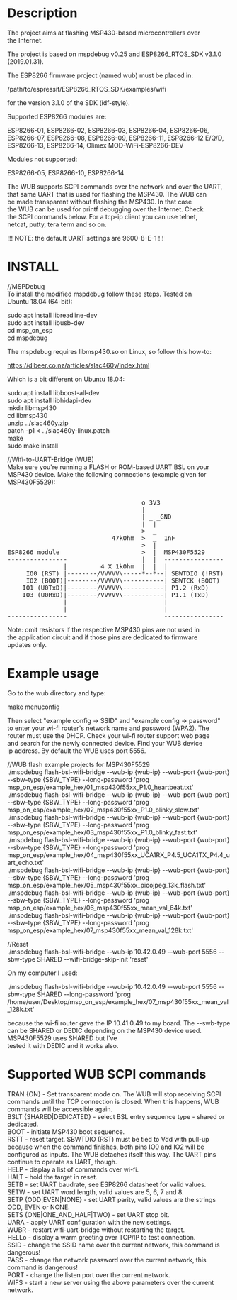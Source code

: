 Description  
===================================================================   
The project aims at flashing MSP430-based microcontrollers over  
the Internet.  
  
The project is based on mspdebug v0.25 and ESP8266_RTOS_SDK v3.1.0  
(2019.01.31).  
  
The ESP8266 firmware project (named wub) must be placed in:  
    
/path/to/espressif/ESP8266_RTOS_SDK/examples/wifi  
      
for the version 3.1.0 of the SDK (idf-style).  

Supported ESP8266 modules are:  

ESP8266-01, ESP8266-02, ESP8266-03, ESP8266-04, ESP8266-06,  
ESP8266-07, ESP8266-08, ESP8266-09, ESP8266-11, ESP8266-12 E/Q/D,  
ESP8266-13, ESP8266-14, Olimex MOD-WiFi-ESP8266-DEV  

Modules not supported:  

ESP8266-05, ESP8266-10, ESP8266-14  

The WUB supports SCPI commands over the network and over the UART,  
that same UART that is used for flashing the MSP430. The WUB can  
be made transparent without flashing the MSP430. In that case  
the WUB can be used for printf debugging over the Internet. Check  
the SCPI commands below. For a tcp-ip client you can use telnet,  
netcat, putty, tera term and so on.  


!!! NOTE: the default UART settings are 9600-8-E-1 !!!  


INSTALL  
===================================================================
//MSPDebug  
To install the modified mspdebug follow these steps. Tested on  
Ubuntu 18.04 (64-bit):  

sudo apt install libreadline-dev  
sudo apt install libusb-dev  
cd msp_on_esp  
cd mspdebug  

The mspdebug requires libmsp430.so on Linux, so follow this how-to:  

https://dlbeer.co.nz/articles/slac460y/index.html  

Which is a bit different on Ubuntu 18.04:  

sudo apt install libboost-all-dev  
sudo apt install libhidapi-dev  
mkdir libmsp430  
cd libmsp430  
unzip ../slac460y.zip  
patch -p1 < ../slac460y-linux.patch  
make  
sudo make install  

//Wifi-to-UART-Bridge (WUB)  
Make sure you're running a FLASH or ROM-based UART BSL on your  
MSP430 device. Make the following connections (example given for   
MSP430F5529):  
<pre>  
                                    o 3V3      
                                    |                                                                                
                                    | _ _GND  
                                    |  |
                                    >  _
                            47kOhm  >  _  1nF
                                    >  |
ESP8266 module                      >  |  MSP430F5529
----------------                    |  |  ----------------
               |         4 X 1kOhm  |  |  |
     IO0 (RST) |--------/VVVVV\-----*--*--| SBWTDIO (!RST)
     IO2 (BOOT)|--------/VVVVV\-----------| SBWTCK (BOOT)
    IO1 (U0TxD)|--------/VVVVV\-----------| P1.2 (RxD)
    IO3 (U0RxD)|--------/VVVVV\-----------| P1.1 (TxD)
               |                          |
               |                          |
----------------                          ----------------
</pre>  

Note: omit resistors if the respective MSP430 pins are not used in  
the application circuit and if those pins are dedicated to firmware  
updates only.   

Example usage  
===================================================================
Go to the wub directory and type:  

make menuconfig  

Then select "example config -> SSID" and "example config -> password"  
to enter your wi-fi router's network name and password (WPA2). The  
router must use the DHCP. Check your wi-fi router support web page   
and search for the newly connected device. Find your WUB device  
ip address. By default the WUB uses port 5556.   

//WUB flash example projects for MSP430F5529  
./mspdebug flash-bsl-wifi-bridge --wub-ip {wub-ip} --wub-port {wub-port} --sbw-type {SBW_TYPE} --long-password 'prog msp_on_esp/example_hex/01_msp430f55xx_P1.0_heartbeat.txt'  
./mspdebug flash-bsl-wifi-bridge --wub-ip {wub-ip} --wub-port {wub-port} --sbw-type {SBW_TYPE} --long-password 'prog msp_on_esp/example_hex/02_msp430f55xx_P1.0_blinky_slow.txt'  
./mspdebug flash-bsl-wifi-bridge --wub-ip {wub-ip} --wub-port {wub-port} --sbw-type {SBW_TYPE} --long-password 'prog msp_on_esp/example_hex/03_msp430f55xx_P1.0_blinky_fast.txt'  
./mspdebug flash-bsl-wifi-bridge --wub-ip {wub-ip} --wub-port {wub-port} --sbw-type {SBW_TYPE} --long-password 'prog msp_on_esp/example_hex/04_msp430f55xx_UCA1RX_P4.5_UCA1TX_P4.4_uart_echo.txt'  
./mspdebug flash-bsl-wifi-bridge --wub-ip {wub-ip} --wub-port {wub-port} --sbw-type {SBW_TYPE} --long-password 'prog msp_on_esp/example_hex/05_msp430f55xx_picojpeg_13k_flash.txt'  
./mspdebug flash-bsl-wifi-bridge --wub-ip {wub-ip} --wub-port {wub-port} --sbw-type {SBW_TYPE} --long-password 'prog msp_on_esp/example_hex/06_msp430f55xx_mean_val_64k.txt'  
./mspdebug flash-bsl-wifi-bridge --wub-ip {wub-ip} --wub-port {wub-port} --sbw-type {SBW_TYPE} --long-password 'prog msp_on_esp/example_hex/07_msp430f55xx_mean_val_128k.txt'  

//Reset  
./mspdebug flash-bsl-wifi-bridge --wub-ip 10.42.0.49 --wub-port 5556 --sbw-type SHARED --wifi-bridge-skip-init 'reset'  

On my computer I used:  

./mspdebug flash-bsl-wifi-bridge --wub-ip 10.42.0.49 --wub-port 5556 --sbw-type SHARED --long-password 'prog /home/user/Desktop/msp_on_esp/example_hex/07_msp430f55xx_mean_val_128k.txt'  

because the wi-fi router gave the IP 10.41.0.49 to my board. The --swb-type can be SHARED or DEDIC depending on the MSP430 device used. MSP430F5529 uses SHARED but I've  
tested it with DEDIC and it works also.   

Supported WUB SCPI commands  
===================================================================  
TRAN {ON} - Set transparent mode on. The WUB will stop receiving SCPI commands until the TCP connection is closed. When this happens, WUB commands will be accessible again.  
BSLT {SHARED|DEDICATED} - select BSL entry sequence type - shared or dedicated.  
BOOT - initiate MSP430 boot sequence.  
RSTT - reset target. SBWTDIO (RST) must be tied to Vdd with pull-up because when the command finishes, both pins IO0 and IO2 will be configured as inputs. The WUB detaches itself this way. The UART pins continue to operate as UART, though.  
HELP - display a list of commands over wi-fi.  
HALT - hold the target in reset.  
SETB <numeric value> - set UART baudrate, see ESP8266 datasheet for valid values.  
SETW <numeric value> - set UART word length, valid values are 5, 6, 7 and 8.  
SETP {ODD|EVEN|NONE} - set UART parity, valid values are the strings ODD, EVEN or NONE.	  
SETS {ONE|ONE_AND_HALF|TWO} - set UART stop bit.  
UARA - apply UART configuration with the new settings.  
WUBR - restart wifi-uart-bridge without restarting the target.  
HELLo - display a warm greeting over TCP/IP to test connection.	 
SSID <string> - change the SSID name over the current network, this command is dangerous!  
PASS <string> - change the network password over the current network, this command is dangerous!  
PORT <numeric value> - change the listen port over the current network.  
WIFS - start a new server using the above parameters over the current network.  

